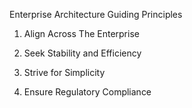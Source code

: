 Enterprise Architecture Guiding Principles

1) Align Across The Enterprise


2) Seek Stability and Efficiency


3) Strive for Simplicity


4) Ensure Regulatory Compliance




